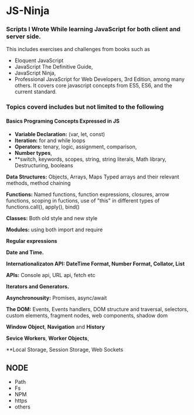 # JS-Ninja
### Scripts I Wrote While learning JavaScript for both client and server side.
This includes exercises and challenges from books such as 
- Eloquent JavaScript
- JavaScript The Definitive Guide, 
- JavaScript Ninja, 
- Professional JavaScript for Web Developers, 3rd Edition, among many others.
It covers core javascript concepts from ES5, ES6, and the current standard.

### Topics coverd includes but not limited to the following

#### Basics Programing Concepts Expressed in JS
- **Variable Declaration:** (var, let, const) 
- **Iteration:** for and while loops 
- **Operators:** tenary, logic, assignment, comparison,  
- **Number types**, 
- **switch, keywords, scopes, string, string literals, Math library, Destructuring, booleans

**Data Structures:** Objects, Arrays, Maps Typed arrays and their relevant  methods, method chaining

**Functions:** Named functions, function expressions, closures, arrow functions, scoping in fuctions, use of "this" in different types of functions.call(), apply(), bind()

**Classes:** Both old style and new style

**Modules:** using both import and require

**Regular expressions**

**Date and Time.**

**Internationalizaton API: DateTime Format, Number Format, Collator, List**

**APIs:** Console api, URL api, fetch etc

**Iterators and Generators.**

**Asynchronousity:** Promises, async/await

**The DOM:** Events, Events handlers, DOM structure and traversal, selectors, custom elements, fragment nodes, web components, shadow dom

**Window Object**, **Navigation** and **History**

**Sevice Workers**, **Worker Objects**, 

**Local Storage, Session Storage, Web Sockets

## NODE
- Path
- Fs
- NPM
- https
- others

